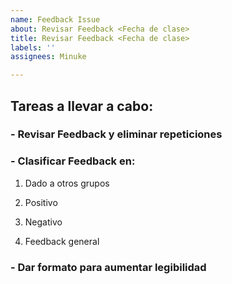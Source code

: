 ```yaml
---
name: Feedback Issue
about: Revisar Feedback <Fecha de clase>
title: Revisar Feedback <Fecha de clase>
labels: ''
assignees: Minuke

---
```


## Tareas a llevar a cabo:

### - Revisar Feedback y eliminar repeticiones 

### - Clasificar Feedback en:

1. Dado a otros grupos

2.  Positivo

3. Negativo

4. Feedback general

### - Dar formato para aumentar legibilidad

